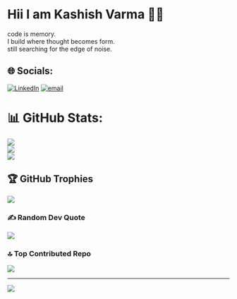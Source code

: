 # Hii I am Kashish Varma 🫶🏻
code is memory. <br>
I build where thought becomes form. <br>
still searching for the edge of noise. <br>

## 🌐 Socials:
[![LinkedIn](https://img.shields.io/badge/LinkedIn-%230077B5.svg?logo=linkedin&logoColor=white)](https://linkedin.com/in/https://www.linkedin.com/in/kashish-varma-3908652a6/) [![email](https://img.shields.io/badge/Email-D14836?logo=gmail&logoColor=white)](mailto:kashishvarmaa@gmail.com) 
# 📊 GitHub Stats:
![](https://github-readme-stats.vercel.app/api?username=kashishvarmaa&theme=gruvbox_light&hide_border=false&include_all_commits=true&count_private=false)<br/>
![](https://nirzak-streak-stats.vercel.app/?user=kashishvarmaa&theme=gruvbox_light&hide_border=false)<br/>
![](https://github-readme-stats.vercel.app/api/top-langs/?username=kashishvarmaa&theme=gruvbox_light&hide_border=false&include_all_commits=true&count_private=false&layout=compact)

## 🏆 GitHub Trophies
![](https://github-profile-trophy.vercel.app/?username=kashishvarmaa&theme=gruvbox_light&no-frame=true&no-bg=false&margin-w=4)

### ✍️ Random Dev Quote
![](https://quotes-github-readme.vercel.app/api?type=horizontal&theme=radical)

### 🔝 Top Contributed Repo
![](https://github-contributor-stats.vercel.app/api?username=kashishvarmaa&limit=5&theme=gruvbox_light&combine_all_yearly_contributions=true)

---
[![](https://visitcount.itsvg.in/api?id=kashishvarmaa&icon=0&color=8)](https://visitcount.itsvg.in)

<!-- Proudly created with GPRM ( https://gprm.itsvg.in ) -->
